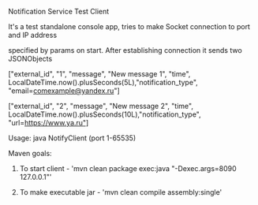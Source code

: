 
Notification Service Test Client

It's a test standalone console app, tries to make Socket connection to port and IP address 

specified by params on start. After establishing connection it sends two JSONObjects

["external_id", "1", "message", "New message 1", "time", LocalDateTime.now().plusSeconds(5L),"notification_type", "email=comexample@yandex.ru"]

["external_id", "2", "message", "New message 2", "time", LocalDateTime.now().plusSeconds(10L),"notification_type", "url=https://www.ya.ru"]

Usage: java NotifyClient <port number> <IP address> (port 1-65535)



Maven goals:

1. To start client - 'mvn clean package exec:java "-Dexec.args=8090 127.0.0.1"'

2. To make executable jar - 'mvn clean compile assembly:single'
